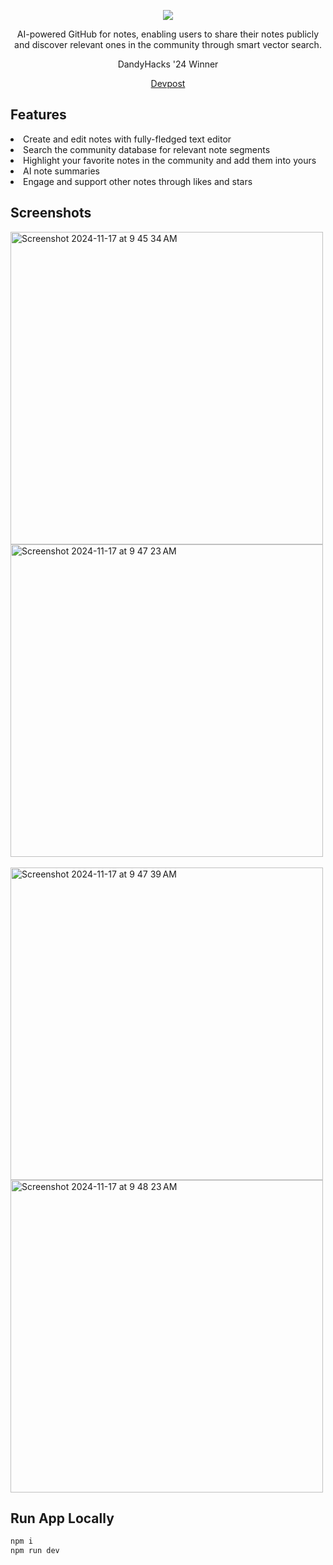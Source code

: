 <p align="center">
  <img src="https://github.com/user-attachments/assets/b1207ec5-70be-4636-ae27-9c4028147df1"/>
</p>
<p align="center">
AI-powered GitHub for notes, enabling users to share their notes publicly and discover relevant ones in the community through smart vector search.
</p>
<p align="center">
  DandyHacks '24 Winner
</p>
<p align="center"><a href="https://devpost.com/software/netherite">Devpost</a></p>
</p>

## Features

<li>Create and edit notes with fully-fledged text editor</li>
<li>Search the community database for relevant note segments</li>
<li>Highlight your favorite notes in the community and add them into yours</li>
<li>AI note summaries</li>
<li>Engage and support other notes through likes and stars</li>

## Screenshots

<img width="500" alt="Screenshot 2024-11-17 at 9 45 34 AM" src="https://github.com/user-attachments/assets/5b56f847-a497-46dc-9cd2-b458101fc390">
<img width="500" alt="Screenshot 2024-11-17 at 9 47 23 AM" src="https://github.com/user-attachments/assets/d853b669-bbf5-4f13-8504-89d85f7c5938">
<br><br>
<img width="500" alt="Screenshot 2024-11-17 at 9 47 39 AM" src="https://github.com/user-attachments/assets/b6064c4f-ae27-4afc-994d-e1732af6bb59">
<img width="500" alt="Screenshot 2024-11-17 at 9 48 23 AM" src="https://github.com/user-attachments/assets/d8fe2c25-fc6b-4f28-9a79-d2c4cde11f18">



## Run App Locally

```bash
npm i
npm run dev
```
